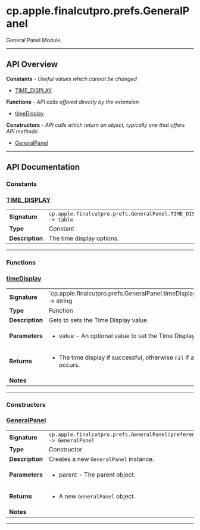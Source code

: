 # cp.apple.finalcutpro.prefs.GeneralPanel

General Panel Module.

---

## API Overview
**Constants** - _Useful values which cannot be changed_
 * [TIME_DISPLAY](#time_display)

**Functions** - _API calls offered directly by the extension_
 * [timeDisplay](#timedisplay)

**Constructors** - _API calls which return an object, typically one that offers API methods_
 * [GeneralPanel](#generalpanel)


---

## API Documentation

### Constants


### [TIME_DISPLAY](#time_display)

|                                             |                                                                                     |
| --------------------------------------------|-------------------------------------------------------------------------------------|
| **Signature**                               | `cp.apple.finalcutpro.prefs.GeneralPanel.TIME_DISPLAY -> table`                                                                    |
| **Type**                                    | Constant                                                                     |
| **Description**                             | The time display options.                                                                     |

---
### Functions


### [timeDisplay](#timedisplay)

|                                             |                                                                                     |
| --------------------------------------------|-------------------------------------------------------------------------------------|
| **Signature**                               | `cp.apple.finalcutpro.prefs.GeneralPanel.timeDisplay([value]) -> string | nil`                                                                    |
| **Type**                                    | Function                                                                     |
| **Description**                             | Gets to sets the Time Display value.                                                                     |
| **Parameters**                              | <ul><li>value - An optional value to set the Time Display.</li></ul> |
| **Returns**                                 | <ul><li>The time display if successful, otherwise `nil` if an error occurs.</li></ul>          |
| **Notes**                                   | <ul></ul>                |

---
### Constructors


### [GeneralPanel](#generalpanel)

|                                             |                                                                                     |
| --------------------------------------------|-------------------------------------------------------------------------------------|
| **Signature**                               | `cp.apple.finalcutpro.prefs.GeneralPanel(preferencesDialog) -> GeneralPanel`                                                                    |
| **Type**                                    | Constructor                                                                     |
| **Description**                             | Creates a new `GeneralPanel` instance.                                                                     |
| **Parameters**                              | <ul><li>parent - The parent object.</li></ul> |
| **Returns**                                 | <ul><li>A new `GeneralPanel` object.</li></ul>          |
| **Notes**                                   | <ul></ul>                |

---
